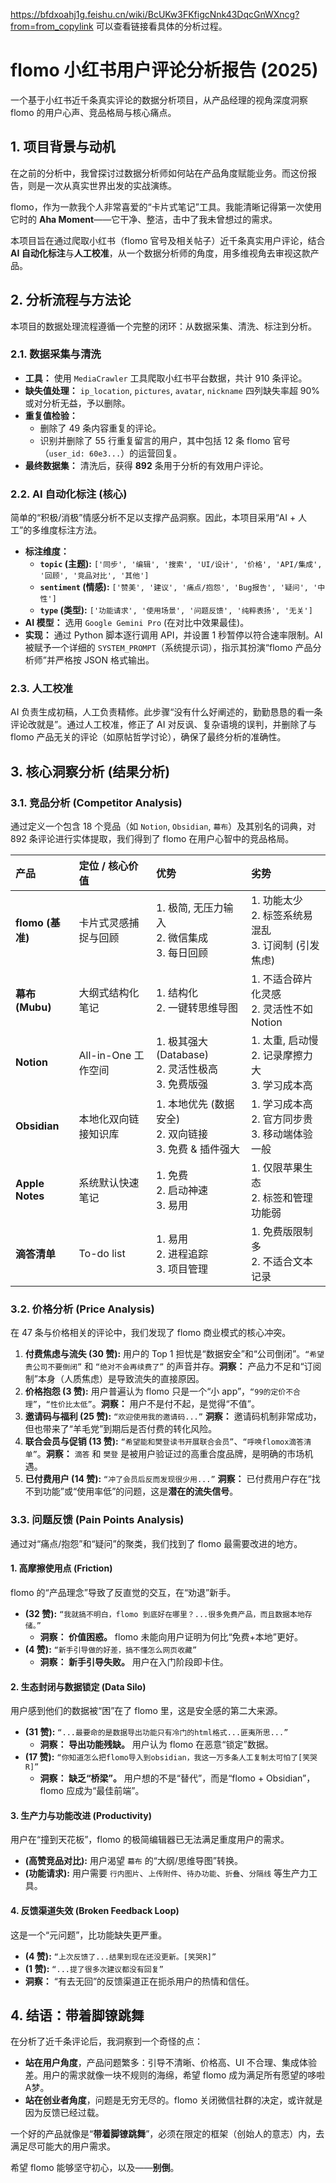 https://bfdxoahj1g.feishu.cn/wiki/BcUKw3FKfigcNnk43DqcGnWXncg?from=from_copylink 
可以查看链接看具体的分析过程。
# flomo 小红书用户评论分析报告 (2025)

一个基于小红书近千条真实评论的数据分析项目，从产品经理的视角深度洞察 flomo 的用户心声、竞品格局与核心痛点。

## 1. 项目背景与动机

在之前的分析中，我曾探讨过数据分析师如何站在产品角度赋能业务。而这份报告，则是一次从真实世界出发的实战演练。

flomo，作为一款我个人非常喜爱的“卡片式笔记”工具。我能清晰记得第一次使用它时的 **Aha Moment**——它干净、整洁，击中了我未曾想过的需求。

本项目旨在通过爬取小红书（flomo 官号及相关帖子）近千条真实用户评论，结合 **AI 自动化标注**与**人工校准**，从一个数据分析师的角度，用多维视角去审视这款产品。

## 2. 分析流程与方法论

本项目的数据处理流程遵循一个完整的闭环：从数据采集、清洗、标注到分析。

### 2.1. 数据采集与清洗

* **工具：** 使用 `MediaCrawler` 工具爬取小红书平台数据，共计 910 条评论。
* **缺失值处理：** `ip_location`, `pictures`, `avatar`, `nickname` 四列缺失率超 90% 或对分析无益，予以删除。
* **重复值检验：**
    * 删除了 49 条内容重复的评论。
    * 识别并删除了 55 行重复留言的用户，其中包括 12 条 flomo 官号（`user_id: 60e3...`）的运营回复。
* **最终数据集：** 清洗后，获得 **892** 条用于分析的有效用户评论。

### 2.2. AI 自动化标注 (核心)

简单的“积极/消极”情感分析不足以支撑产品洞察。因此，本项目采用“AI + 人工”的多维度标注方法。

* **标注维度：**
    * **`topic` (主题):** `['同步', '编辑', '搜索', 'UI/设计', '价格', 'API/集成', '回顾', '竞品对比', '其他']`
    * **`sentiment` (情感):** `['赞美', '建议', '痛点/抱怨', 'Bug报告', '疑问', '中性']`
    * **`type` (类型):** `['功能请求', '使用场景', '问题反馈', '纯粹表扬', '无关']`
* **AI 模型：** 选用 `Google Gemini Pro` (在对比中效果最佳)。
* **实现：** 通过 Python 脚本逐行调用 API，并设置 1 秒暂停以符合速率限制。AI 被赋予一个详细的 `SYSTEM_PROMPT`（系统提示词），指示其扮演“flomo 产品分析师”并严格按 JSON 格式输出。

### 2.3. 人工校准

AI 负责生成初稿，人工负责精修。此步骤“没有什么好阐述的，勤勤恳恳的看一条评论改就是”。通过人工校准，修正了 AI 对反讽、复杂语境的误判，并删除了与 flomo 产品无关的评论（如原帖哲学讨论），确保了最终分析的准确性。

## 3. 核心洞察分析 (结果分析)

### 3.1. 竞品分析 (Competitor Analysis)

通过定义一个包含 18 个竞品（如 `Notion`, `Obsidian`, `幕布`）及其别名的词典，对 892 条评论进行实体提取，我们得到了 flomo 在用户心智中的竞品格局。

| 产品 | 定位 / 核心价值 | 优势 | 劣势 |
| :--- | :--- | :--- | :--- |
| **flomo (基准)** | 卡片式灵感捕捉与回顾 | 1. 极简, 无压力输入<br>2. 微信集成<br>3. 每日回顾 | 1. 功能太少<br>2. 标签系统易混乱<br>3. 订阅制 (引发焦虑) |
| **幕布 (Mubu)** | 大纲式结构化笔记 | 1. 结构化<br>2. 一键转思维导图 | 1. 不适合碎片化灵感<br>2. 灵活性不如 Notion |
| **Notion** | All-in-One 工作空间 | 1. 极其强大 (Database)<br>2. 灵活性极高<br>3. 免费版强 | 1. 太重, 启动慢<br>2. 记录摩擦力大<br>3. 学习成本高 |
| **Obsidian** | 本地化双向链接知识库 | 1. 本地优先 (数据安全)<br>2. 双向链接<br>3. 免费 & 插件强大 | 1. 学习成本高<br>2. 官方同步贵<br>3. 移动端体验一般 |
| **Apple Notes** | 系统默认快速笔记 | 1. 免费<br>2. 启动神速<br>3. 易用 | 1. 仅限苹果生态<br>2. 标签和管理功能弱 |
| **滴答清单** | To-do list | 1. 易用<br>2. 进程追踪<br>3. 项目管理 | 1. 免费版限制多<br>2. 不适合文本记录 |

### 3.2. 价格分析 (Price Analysis)

在 47 条与价格相关的评论中，我们发现了 flomo 商业模式的核心冲突。

1.  **付费焦虑与流失 (30 赞):** 用户的 Top 1 担忧是“数据安全”和“公司倒闭”。`“希望贵公司不要倒闭”` 和 `“绝对不会再续费了”` 的声音并存。**洞察：** 产品力不足和“订阅制”本身（人质焦虑）是导致流失的直接原因。
2.  **价格抱怨 (3 赞):** 用户普遍认为 flomo 只是一个“小 app”，`“99的定价不合理”`，`“性价比太低”`。**洞察：** 用户不是付不起，是觉得“不值”。
3.  **邀请码与福利 (25 赞):** `“欢迎使用我的邀请码...”` **洞察：** 邀请码机制非常成功，但也带来了“羊毛党”到期后是否付费的转化风险。
4.  **联合会员与促销 (13 赞):** `“希望能和樊登读书开展联合会员”`、`“呼唤flomox滴答清单”`。**洞察：** `滴答` 和 `樊登` 是被用户验证过的高重合度品牌，是明确的市场机遇。
5.  **已付费用户 (14 赞):** `“冲了会员后反而发现很少用...”` **洞察：** 已付费用户存在“找不到功能”或“使用率低”的问题，这是**潜在的流失信号**。

### 3.3. 问题反馈 (Pain Points Analysis)

通过对“痛点/抱怨”和“疑问”的聚类，我们找到了 flomo 最需要改进的地方。

#### 1. 高摩擦使用点 (Friction)
flomo 的“产品理念”导致了反直觉的交互，在“劝退”新手。
* **(32 赞):** `“我就搞不明白，flomo 到底好在哪里？...很多免费产品，而且数据本地存储。”`
    * **洞察： 价值困惑。** flomo 未能向用户证明为何比“免费+本地”更好。
* **(4 赞):** `“新手引导做的好差，搞不懂怎么网页收藏”`
    * **洞察： 新手引导失败。** 用户在入门阶段即卡住。

#### 2. 生态封闭与数据锁定 (Data Silo)
用户感到他们的数据被“困”在了 flomo 里，这是安全感的第二大来源。
* **(31 赞):** `“...最要命的是数据导出功能只有冷门的html格式...匪夷所思...”`
    * **洞察： 导出功能残缺。** 用户认为 flomo 在恶意“锁定”数据。
* **(17 赞):** `“你知道怎么把flomo导入到obsidian，我这一万多条人工复制太可怕了[笑哭R]”`
    * **洞察： 缺乏“桥梁”。** 用户想的不是“替代”，而是“flomo + Obsidian”，flomo 应成为“最佳前端”。

#### 3. 生产力与功能改进 (Productivity)
用户在“撞到天花板”，flomo 的极简编辑器已无法满足重度用户的需求。
* **(高赞竞品对比):** 用户渴望 `幕布` 的“大纲/思维导图”转换。
* **(功能请求):** 用户需要 `行内图片`、`上传附件`、`待办功能`、`折叠`、`分隔线` 等生产力工具。

#### 4. 反馈渠道失效 (Broken Feedback Loop)
这是一个“元问题”，比功能缺失更严重。
* **(4 赞):** `“上次反馈了...结果到现在还没更新。[笑哭R]”`
* **(1 赞):** `“...提了很多次建议都没有回复”`
* **洞察：** “有去无回”的反馈渠道正在扼杀用户的热情和信任。

## 4. 结语：带着脚镣跳舞

在分析了近千条评论后，我洞察到一个奇怪的点：

* **站在用户角度**，产品问题繁多：引导不清晰、价格高、UI 不合理、集成体验差。用户的需求就像一块不规则的海绵，希望 flomo 成为满足所有愿望的哆啦A梦。
* **站在创业者角度**，问题是无穷无尽的。flomo 关闭微信社群的决定，或许就是因为反馈已经过载。

一个好的产品就像是“**带着脚镣跳舞**”，必须在限定的框架（创始人的意志）内，去满足尽可能大的用户需求。

希望 flomo 能够坚守初心，以及——**别倒**。
